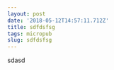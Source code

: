 ```yaml
---
layout: post
date: '2018-05-12T14:57:11.712Z'
title: sdfdsfsg
tags: micropub
slug: sdfdsfsg
---
```

sdasd
